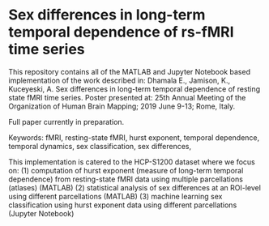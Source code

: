 # Sex differences in long-term temporal dependence of rs-fMRI time series

This repository contains all of the MATLAB and Jupyter Notebook based implementation of the work described in: 
Dhamala E., Jamison, K., Kuceyeski, A. Sex differences in long-term temporal dependence of resting state fMRI time series. Poster presented at: 25th Annual Meeting of the Organization of Human Brain Mapping; 2019 June 9-13; Rome, Italy.

Full paper currently in preparation.

Keywords: fMRI, resting-state fMRI, hurst exponent, temporal dependence, temporal dynamics, sex classification, sex differences, 

This implementation is catered to the HCP-S1200 dataset where we focus on: 
(1) computation of hurst exponent (measure of long-term temporal dependence) from resting-state fMRI data using multiple parcellations (atlases) (MATLAB)
(2) statistical analysis of sex differences at an ROI-level using different parcellations (MATLAB)
(3) machine learning sex classification using hurst exponent data using different parcellations (Jupyter Notebook)
